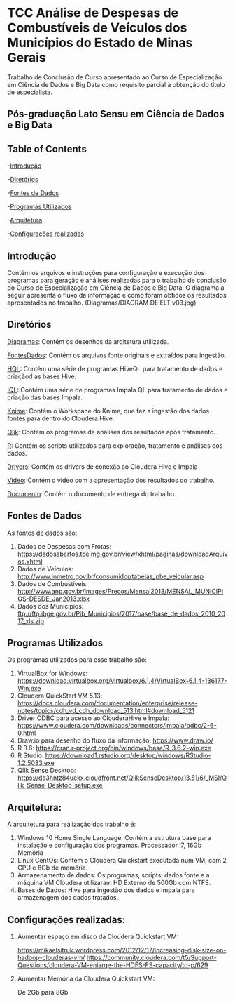 # TCC Análise de Despesas de Combustíveis de Veículos dos Municípios do Estado de Minas Gerais

Trabalho de Conclusão de Curso apresentado ao Curso de Especialização em Ciência de Dados e Big Data como requisito parcial à obtenção do título de especialista.

## Pós-graduação Lato Sensu em Ciência de Dados e Big Data

## Table of Contents

-[Introdução](#introdução)

-[Diretórios](#diretórios)

-[Fontes de Dados](#fontes-de-dados)

-[Programas Utilizados](#programas-utilizados)

-[Arquitetura](#arquitetura)

-[Configurações realizadas](#configurações-realizadas)


## Introdução

Contém os arquivos e instruções para configuração e     execução dos programas para geração e análises realizadas para o trabalho de conclusão do Curso de Especialização em Ciência de Dados e Big Data.
O diagrama a seguir apresenta o fluxo da informação e como foram obtidos os resultados apresentados no trabalho.
(Diagramas/DIAGRAM DE ELT v03.jpg)

## Diretórios

[Diagramas](https://github.com/pbergo/TCC_Entrega/tree/master/Diagramas): Contém os desenhos da arqitetura utilizada.

[FontesDados](https://github.com/pbergo/TCC_Entrega/tree/master/Fontes_de_Dados): Contém os arquivos fonte originais e extraídos para ingestão.

[HQL](https://github.com/pbergo/TCC_Entrega/tree/master/HQL): Contém uma série de programas HiveQL para tratamento de dados e criaçãod as bases Hive.

[IQL](https://github.com/pbergo/TCC_Entrega/tree/master/IQL): Contém uma série de programas Impala QL para tratamento de dados e criação das bases Impala.

[Knime](https://github.com/pbergo/TCC_Entrega/tree/master/KNIME): Contém o Workspace do Knime, que faz a ingestão dos dados fontes para dentro do Cloudera Hive.

[Qlik](https://github.com/pbergo/TCC_Entrega/tree/master/Qlik): Contém os programas de análises dos resultados após tratamento.

[R](https://github.com/pbergo/TCC_Entrega/tree/master/R): Contém os scripts utilizados para exploração, tratamento e análises dos dados.

[Drivers](https://github.com/pbergo/TCC_Entrega/tree/master/Drivers): Contém os drivers de conexão ao Cloudera Hive e Impala

[Video](https://github.com/pbergo/TCC_Entrega/tree/master/Video): Contém o video com a apresentação dos resultados do trabalho.

[Documento](https://github.com/pbergo/TCC_Entrega/tree/master/Documentacao): Contém o documento de entrega do trabalho.


## Fontes de Dados
As fontes de dados são:

1. Dados de Despesas com Frotas: https://dadosabertos.tce.mg.gov.br/view/xhtml/paginas/downloadArquivos.xhtml
2. Dados de Veículos: http://www.inmetro.gov.br/consumidor/tabelas_pbe_veicular.asp
3. Dados de Combustíveis: http://www.anp.gov.br/images/Precos/Mensal2013/MENSAL_MUNICIPIOS-DESDE_Jan2013.xlsx
4. Dados dos Municípios: ftp://ftp.ibge.gov.br/Pib_Municipios/2017/base/base_de_dados_2010_2017_xls.zip

## Programas Utilizados
Os programas utilizados para esse trabalho são:

1. VirtualBox for Windows: https://download.virtualbox.org/virtualbox/6.1.4/VirtualBox-6.1.4-136177-Win.exe
2. Cloudera QuickStart VM 5.13: https://docs.cloudera.com/documentation/enterprise/release-notes/topics/cdh_vd_cdh_download_513.html#download_5121
3. Driver ODBC para acesso ao ClouderaHive e Impala: https://www.cloudera.com/downloads/connectors/impala/odbc/2-6-0.html
4. Draw.io para desenho do fluxo da informação: https://www.draw.io/
5. R 3.6: https://cran.r-project.org/bin/windows/base/R-3.6.2-win.exe
6. R Studio: https://download1.rstudio.org/desktop/windows/RStudio-1.2.5033.exe
7. Qlik Sense Desktop: https://da3hntz84uekx.cloudfront.net/QlikSenseDesktop/13.51/6/_MSI/Qlik_Sense_Desktop_setup.exe

## Arquitetura:
A arquitetura para realização dos trabalho é:

1. Windows 10 Home Single Language: Contém a estrutura base para instalação e configuração dos programas. Processador i7, 16Gb Memória
2. Linux CentOs: Contém o Cloudera Quickstart executada num VM, com 2 CPU e 8Gb de memória.  
3. Armazenamento de dados: Os programas, scripts, dados fonte e a máquina VM Cloudera utilizaram HD Externo de 500Gb com NTFS.
4. Bases de Dados: Hive para ingestão dos dados e Impala para armazenagem dos dados tratados.

## Configurações realizadas:
1. Aumentar espaço em disco da Cloudera Quickstart VM:

    https://mikaelsitruk.wordpress.com/2012/12/17/increasing-disk-size-on-hadoop-clouderas-vm/
    https://community.cloudera.com/t5/Support-Questions/cloudera-VM-enlarge-the-HDFS-FS-capacity/td-p/629

2. Aumentar Memória da Cloudera Quickstart VM:

    De 2Gb para 8Gb

